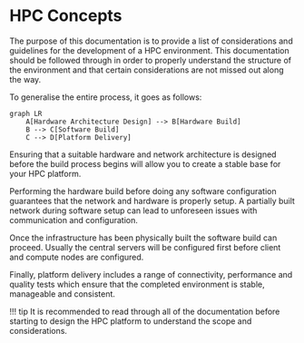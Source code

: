 # HPC Concepts 

The purpose of this documentation is to provide a list of considerations and guidelines for the development of a HPC environment. This documentation should be followed through in order to properly understand the structure of the environment and that certain considerations are not missed out along the way.

To generalise the entire process, it goes as follows:

``` mermaid
graph LR
    A[Hardware Architecture Design] --> B[Hardware Build]
    B --> C[Software Build]
    C --> D[Platform Delivery]
```

Ensuring that a suitable hardware and network architecture is designed before the build process begins will allow you to create a stable base for your HPC platform.

Performing the hardware build before doing any software configuration guarantees that the network and hardware is properly setup. A partially built network during software setup can lead to unforeseen issues with communication and configuration.

Once the infrastructure has been physically built the software build can proceed. Usually the central servers will be configured first before client and compute nodes are configured.

Finally, platform delivery includes a range of connectivity, performance and quality tests which ensure that the completed environment is stable, manageable and consistent.

!!! tip
    It is recommended to read through all of the documentation before starting to design the HPC platform to understand the scope and considerations.

